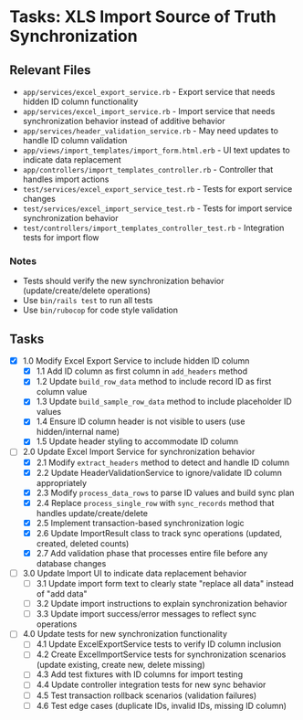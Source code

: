 # Tasks: XLS Import Source of Truth Synchronization

## Relevant Files

- `app/services/excel_export_service.rb` - Export service that needs hidden ID column functionality
- `app/services/excel_import_service.rb` - Import service that needs synchronization behavior instead of additive behavior
- `app/services/header_validation_service.rb` - May need updates to handle ID column validation
- `app/views/import_templates/import_form.html.erb` - UI text updates to indicate data replacement
- `app/controllers/import_templates_controller.rb` - Controller that handles import actions
- `test/services/excel_export_service_test.rb` - Tests for export service changes
- `test/services/excel_import_service_test.rb` - Tests for import service synchronization behavior
- `test/controllers/import_templates_controller_test.rb` - Integration tests for import flow

### Notes

- Tests should verify the new synchronization behavior (update/create/delete operations)
- Use `bin/rails test` to run all tests
- Use `bin/rubocop` for code style validation

## Tasks

- [x] 1.0 Modify Excel Export Service to include hidden ID column
  - [x] 1.1 Add ID column as first column in `add_headers` method
  - [x] 1.2 Update `build_row_data` method to include record ID as first column value
  - [x] 1.3 Update `build_sample_row_data` method to include placeholder ID values
  - [x] 1.4 Ensure ID column header is not visible to users (use hidden/internal name)
  - [x] 1.5 Update header styling to accommodate ID column
  
- [ ] 2.0 Update Excel Import Service for synchronization behavior
  - [x] 2.1 Modify `extract_headers` method to detect and handle ID column
  - [x] 2.2 Update HeaderValidationService to ignore/validate ID column appropriately  
  - [x] 2.3 Modify `process_data_rows` to parse ID values and build sync plan
  - [x] 2.4 Replace `process_single_row` with `sync_records` method that handles update/create/delete
  - [x] 2.5 Implement transaction-based synchronization logic
  - [x] 2.6 Update ImportResult class to track sync operations (updated, created, deleted counts)
  - [x] 2.7 Add validation phase that processes entire file before any database changes
  
- [ ] 3.0 Update Import UI to indicate data replacement behavior  
  - [ ] 3.1 Update import form text to clearly state "replace all data" instead of "add data"
  - [ ] 3.2 Update import instructions to explain synchronization behavior
  - [ ] 3.3 Update import success/error messages to reflect sync operations
  
- [ ] 4.0 Update tests for new synchronization functionality
  - [ ] 4.1 Update ExcelExportService tests to verify ID column inclusion
  - [ ] 4.2 Create ExcelImportService tests for synchronization scenarios (update existing, create new, delete missing)
  - [ ] 4.3 Add test fixtures with ID columns for import testing
  - [ ] 4.4 Update controller integration tests for new sync behavior
  - [ ] 4.5 Test transaction rollback scenarios (validation failures)
  - [ ] 4.6 Test edge cases (duplicate IDs, invalid IDs, missing ID column)